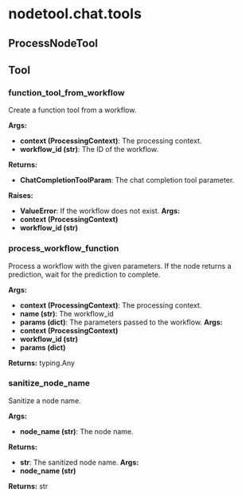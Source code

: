 # nodetool.chat.tools

## ProcessNodeTool

## Tool

### function_tool_from_workflow

Create a function tool from a workflow.


**Args:**

- **context (ProcessingContext)**: The processing context.
- **workflow_id (str)**: The ID of the workflow.


**Returns:**

- **ChatCompletionToolParam**: The chat completion tool parameter.


**Raises:**

- **ValueError**: If the workflow does not exist.
**Args:**
- **context (ProcessingContext)**
- **workflow_id (str)**

### process_workflow_function

Process a workflow with the given parameters.
If the node returns a prediction, wait for the prediction to complete.


**Args:**

- **context (ProcessingContext)**: The processing context.
- **name (str)**: The workflow_id
- **params (dict)**: The parameters passed to the workflow.
**Args:**
- **context (ProcessingContext)**
- **workflow_id (str)**
- **params (dict)**

**Returns:** typing.Any

### sanitize_node_name

Sanitize a node name.


**Args:**

- **node_name (str)**: The node name.


**Returns:**

- **str**: The sanitized node name.
**Args:**
- **node_name (str)**

**Returns:** str

